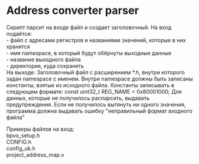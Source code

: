 # Address converter parser
Скрипт парсит на входе файл и создает заголовочный.
На вход подаётся:  
    - файл с адресами регистров и названиями значений, которые в них хранятся  
    - имя namespace, в который будут обёрнуты выходные данные  
    - название выходного файла  
    - директория, куда сохранять  
На выходе: Заголовочный файл с расширением *.h, внутри которого задан namespace c именем. Внутри namespace должны быть записаны константы, взятые из исходного файла. Константы записывать в следующем формате:
const uint32_t REG_NAME       = 0x80001000;
Для данных, которые не получилось распарсить, выдавать предупреждения. Если не получилось вытянуть ни одного значения, программа должна выдавать ошибку "неправильный формат входного файла"  

Примеры файлов на вход:  
bpvo_setup.h  
CONFIG.h  
config_uk.h  
project_address_map.v  
